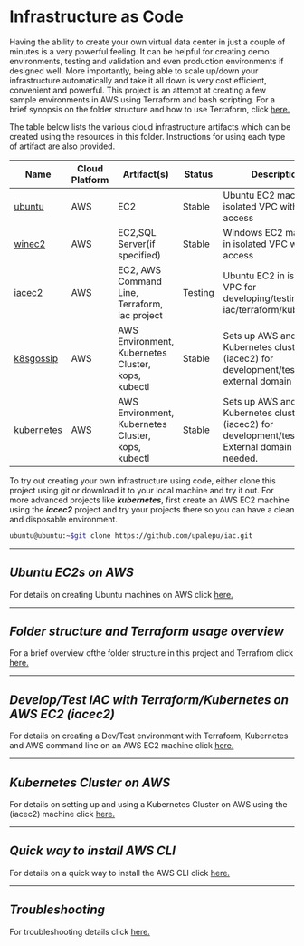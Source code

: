 # Infrastructure as Code

Having the ability to create your own virtual data center in just a couple of minutes is a very powerful feeling. It can be helpful for creating demo environments, testing and validation and even production environments if designed well. More importantly, being able to scale up/down your infrastructure automatically and take it all down is very cost efficient, convenient and powerful. This project is an attempt at creating a few sample environments in AWS using Terraform and bash scripting. For a brief synopsis on the folder structure and how to use Terraform, click [here.](./docs/Terraform.md)

The table below lists the various cloud infrastructure artifacts which can be created using the resources in this folder. Instructions for using each type of artifact are also provided.

Name|Cloud Platform|Artifact(s)|Status|Description
---|---|---|---|---
[ubuntu](./docs/Ubuntu.md)|AWS|EC2|Stable|Ubuntu EC2 machine in isolated VPC with SSH access
[winec2](./docs/Windows.md)|AWS|EC2,SQL Server(if specified)|Stable|Windows EC2 machine in isolated VPC with RDP access
[iacec2](./docs/Iacec2.md)|AWS|EC2, AWS Command Line, Terraform, iac project|Testing|Ubuntu EC2 in isolated VPC for developing/testing iac/terraform/kubernetes
[k8sgossip](./docs/Kubernetes.md)|AWS|AWS Environment, Kubernetes Cluster, kops, kubectl|Stable|Sets up AWS and a Kubernetes cluster on (iacec2) for development/testing. No external domain needed.
[kubernetes](./docs/Kubernetes.md)|AWS|AWS Environment, Kubernetes Cluster, kops, kubectl|Stable|Sets up AWS and a Kubernetes cluster on (iacec2) for development/testing. External domain name needed.

To try out creating your own infrastructure using code, either clone this project using git or download it to your local machine and try it out. For more advanced projects like ***kubernetes***, first create an AWS EC2 machine using the ***iacec2*** project and try your projects there so you can have a clean and disposable environment.

```bash
ubuntu@ubuntu:~$git clone https://github.com/upalepu/iac.git
```

---

## <a name="ubuntu"></a>*Ubuntu EC2s on AWS*

For details on creating Ubuntu machines on AWS click [here.](./docs/Ubuntu.md)

---

## <a name="tfo"></a>*Folder structure and Terraform usage overview*

For a brief overview ofthe folder structure in this project and Terrafrom click [here.](./docs/Terraform.md)

---

## <a name="iacec2"></a>*Develop/Test IAC with Terraform/Kubernetes on AWS EC2 (iacec2)*

For details on creating a Dev/Test environment with Terraform, Kubernetes and AWS command line on an AWS EC2 machine click [here.](./docs/Iacec2.md)

---

## <a name="kubernetes"></a>*Kubernetes Cluster on AWS*

For details on setting up and using a Kubernetes Cluster on AWS using the (iacec2) machine click [here.](./docs/Kubernetes.md)

---

## <a name="awsclii"></a>*Quick way to install AWS CLI*

For details on a quick way to install the AWS CLI click [here.](./docs/Awscliquickinstall.md)

---

## *Troubleshooting*

For troubleshooting details click [here.](./docs/Troubleshooting.md)